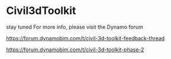 # Civil3dToolkit
stay tuned
For more info, please visit the Dynamo forum 

https://forum.dynamobim.com/t/civil-3d-toolkit-feedback-thread

https://forum.dynamobim.com/t/civil-3d-toolkit-phase-2

